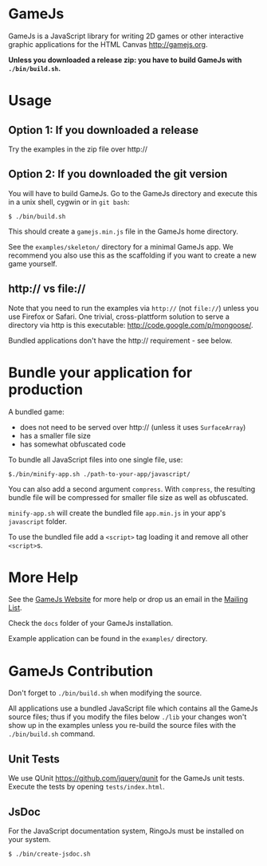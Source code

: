 GameJs
=======

GameJs is a JavaScript library for writing 2D games or other interactive
graphic applications for the HTML Canvas <http://gamejs.org>.

**Unless you downloaded a release zip: you have to build GameJs with `./bin/build.sh`.**

Usage
=========

## Option 1: If you downloaded a release

Try the examples in the zip file over http://

## Option 2: If you downloaded the git version

You will have to build GameJs. Go to the GameJs directory and execute this 
in a unix shell, cygwin or in `git bash`:

    $ ./bin/build.sh

This should create a `gamejs.min.js` file in the GameJs home directory.

See the `examples/skeleton/` directory for a minimal GameJs app. We recommend
you also use this as the scaffolding if you want to create a new game yourself.

http:// vs file://
----------------------

Note that you need to run the examples via `http://` (not `file://`)
unless you use Firefox or Safari. One trivial, cross-plattform solution to serve
a directory via http is this executable: <http://code.google.com/p/mongoose/>.

Bundled applications don't have the http:// requirement - see below.

Bundle your application for production
==========================================================

A bundled game:

  * does not need to be served over http:// (unless it uses `SurfaceArray`)
  * has a smaller file size
  * has somewhat obfuscated code

To bundle all JavaScript files into one single file, use:

    $./bin/minify-app.sh ./path-to-your-app/javascript/

You can also add a second argument `compress`. With `compress`, the resulting
bundle file will be compressed for smaller file size as well as obfuscated.

`minify-app.sh` will create the bundled file `app.min.js` in your app's
`javascript` folder.

To use the bundled file add a `<script>` tag loading it and remove all
other `<script>`s.

More Help
===========

See the [GameJs Website](http://gamejs.org) for more help or drop us
an email in the [Mailing List](http://groups.google.com/group/gamejs).

Check the `docs` folder of your GameJs installation.

Example application can be found in the `examples/` directory.

GameJs Contribution
===================

Don't forget to `./bin/build.sh` when modifying the source.

All applications use a bundled JavaScript file which contains all the 
GameJs source files; thus if you modify the files below `./lib` your 
changes won't show up in the examples unless you re-build the source files 
with the `./bin/build.sh` command.

Unit Tests
--------------

We use QUnit <https://github.com/jquery/qunit> for the GameJs unit tests. Execute
the tests by opening `tests/index.html`.

JsDoc
----------
For the JavaScript documentation system, RingoJs must be installed on your system.

    $ ./bin/create-jsdoc.sh
